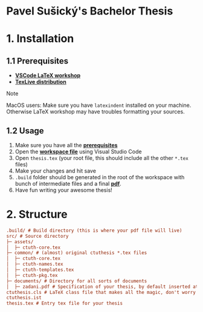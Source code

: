 # Pavel Sušický's Bachelor Thesis

# 1. Installation

## 1.1 Prerequisites

- [**VSCode LaTeX workshop**](https://marketplace.visualstudio.com/items?itemName=James-Yu.latex-workshop)
- [**TexLive distribution**](https://tug.org/texlive/)

> [!NOTE]
> MacOS users: Make sure you have `latexindent` installed on your machine. Otherwise LaTeX workshop may have troubles formatting your sources.

## 1.2 Usage

1. Make sure you have all the [**prerequisites**](#11-prerequisites)
2. Open the [**workspace file**](./.vscode/thesis.code-workspace) using Visual Studio Code
3. Open `thesis.tex` (your root file, this should include all the other `*.tex` files)
4. Make your changes and hit save
5. `.build` folder should be generated in the root of the workspace with bunch of intermediate files and a final [**pdf**](./.build/thesis.pdf).
6. Have fun writing your awesome thesis!

# 2. Structure

```ini
.build/ # Build directory (this is where your pdf file will live)
src/ # Source directory
├─ assets/
│  ├─ ctuth-core.tex
├─ common/ # (almost) original ctuthesis *.tex files
│  ├─ ctuth-core.tex
│  ├─ ctuth-names.tex
│  ├─ ctuth-templates.tex
│  ├─ ctuth-pkg.tex
├─ documents/ # Directory for all sorts of documents
│  ├─ zadani.pdf # Specification of your thesis, by default inserted at the beginning of the thesis.
ctuthesis.cls # LaTeX class file that makes all the magic, don't worry about it too much.
ctuthesis.ist
thesis.tex # Entry tex file for your thesis
```
